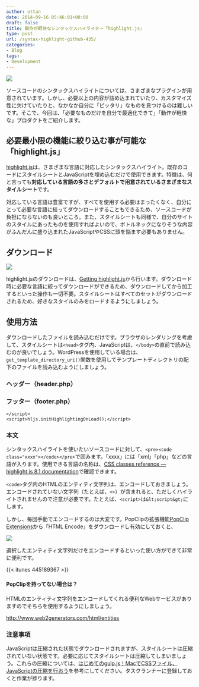 ```yaml
---
author: ottan
date: 2014-09-16 05:46:01+00:00
draft: false
title: 動作が軽快なシンタックスハイライター「highlight.js」
type: post
url: /syntax-highlight-github-435/
categories:
- Blog
tags:
- Development
---
```


![](/images/2014/09/140916-5417c007730c4.png)






ソースコードのシンタックスハイライトについては、さまざまなプラグインが用意されています。しかし、必要以上の内容が詰め込まれていたり、カスタマイズ性に欠けていたりと、なかなか自分に「ピッタリ」なものを見つけるのは難しいです。そこで、今回は、「必要なものだけを自分で最適化できて」「動作が軽快な」プロダクトをご紹介します。





## 必要最小限の機能に絞り込む事が可能な「highlight.js」





[highlight.js](https://highlightjs.org/)は、さまざまな言語に対応したシンタックスハイライト。既存のコードにスタイルシートとJavaScriptを埋め込むだけで使用できます。特徴は、何と言っても**対応している言語の多さとデフォルトで用意されているさまざまなスタイルシート**です。





対応している言語は豊富ですが、すべてを使用する必要はまったくなく、自分にとって必要な言語に絞ってダウンロードすることもできるため、ソースコードが負担にならないのも良いところ。また、スタイルシートも同様で、自分のサイトのスタイルにあったものを使用すればよいので、ボトルネックになりそうな内容がふんだんに盛り込まれたJavaScriptやCSSに頭を悩ます必要もありません。





## ダウンロード





![](/images/2014/09/140916-5417c0091c61d.png)






highlight.jsのダウンロードは、[Getting highlight.js](https://highlightjs.org/download/)から行います。ダウンロード時に必要な言語に絞ってダウンロードができるため、ダウンロードしてから加工するといった操作も一切不要。スタイルシートはすべてのセットがダウンロードされるため、好きなスタイルのみをロードするようにしましょう。





## 使用方法





ダウンロードしたファイルを読み込むだけです。ブラウザのレンダリングを考慮して、スタイルシートは`<head>`タグ内、JavaScriptは、`</body>`の直前で読み込むのが良いでしょう。WordPressを使用している場合は、`get_template_directory_uri()`関数を使用してテンプレートディレクトリの配下のファイルを読み込むようにしましょう。





### ヘッダー（header.php）




    
    





### フッター（footer.php）




    
    </script>
    <script>hljs.initHighlightingOnLoad();</script>




### 本文





シンタックスハイライトを使いたいソースコードに対して、`<pre><code class="xxxx"></code></pre>`で囲みます。「xxxx」には「xml」「php」などの言語が入ります。使用できる言語の名称は、[CSS classes reference — highlight.js 8.1 documentation](https://highlightjs.readthedocs.org/en/latest/css-classes-reference.html)で確認できます。





`<code>`タグ内のHTMLのエンティティ文字列は、エンコードしておきましょう。エンコードされていない文字列（たとえば、`<>`）が含まれると、ただしくハイライトされませんので注意が必要です。たとえば、`<script>`は`&lt;script&gt;`にします。





しかし、毎回手動でエンコードするのは大変です。PopClipの拡張機能[PopClip Extensions](https://pilotmoon.com/popclip/extensions/)から「HTML Encode」をダウンロードし有効にしておくと、





![](/images/2014/09/140916-5417cda504c29.png)





選択したエンティティ文字列だけをエンコードするといった使い方ができて非常に便利です。



{{< itunes 445189367 >}}



#### PopClipを持ってない場合は？





HTMLのエンティティ文字列をエンコードしてくれる便利なWebサービスがありますのでそちらを使用するようにしましょう。



http://www.web2generators.com/html/entities



### 注意事項




JavaScriptは圧縮された状態でダウンロードされますが、スタイルシートは圧縮されていない状態です。必要に応じてスタイルシートは圧縮してしまいましょう。これらの圧縮については、[はじめてのgulp.js！MacでCSSファイル、JavaScriptの圧縮を行おう](/gulp-css-sass-268/)を参考にしてください。タスクランナーに登録しておくと作業が捗ります。
